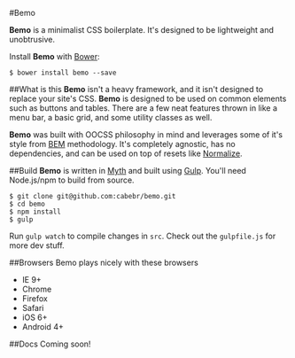 #Bemo

**Bemo** is a minimalist CSS boilerplate. It's designed to be lightweight and unobtrusive.

Install **Bemo** with [Bower][bow]:
```
$ bower install bemo --save
```

##What is this
**Bemo** isn't a heavy framework, and it isn't designed to replace your site's CSS. **Bemo** is designed to be used on common elements such as buttons and tables. There are a few neat features thrown in like a menu bar, a basic grid, and some utility classes as well.

**Bemo** was built with OOCSS philosophy in mind and leverages some of it's style from [BEM][bem] methodology. It's completely agnostic, has no dependencies, and can be used on top of resets like [Normalize][norm].

##Build
**Bemo** is written in [Myth][myth] and built using [Gulp][gulp]. You'll need Node.js/npm to build from source.

```
$ git clone git@github.com:cabebr/bemo.git
$ cd bemo
$ npm install
$ gulp
```
Run `gulp watch` to compile changes in `src`. Check out the `gulpfile.js` for more dev stuff.

##Browsers
Bemo plays nicely with these browsers
- IE 9+
- Chrome
- Firefox
- Safari
- iOS 6+
- Android 4+

##Docs
Coming soon!

[bow]: http://bower.io/
[bem]: https://en.bem.info/method/
[norm]: http://necolas.github.io/normalize.css/
[myth]: http://www.myth.io/
[gulp]: http://gulpjs.com/
